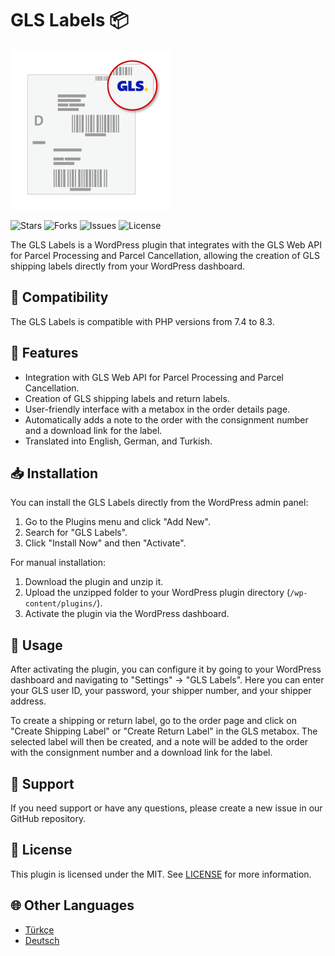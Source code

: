 # GLS Labels 📦

![Logo](./docs/icon-256x256.png)

![Stars](https://img.shields.io/github/stars/caglarop/gls-plugin)
![Forks](https://img.shields.io/github/forks/caglarop/gls-plugin)
![Issues](https://img.shields.io/github/issues/caglarop/gls-plugin)
![License](https://img.shields.io/github/license/caglarop/gls-plugin)

The GLS Labels is a WordPress plugin that integrates with the GLS Web API for Parcel Processing and Parcel Cancellation, allowing the creation of GLS shipping labels directly from your WordPress dashboard.

## 🔄 Compatibility

The GLS Labels is compatible with PHP versions from 7.4 to 8.3.

## 🌟 Features

- Integration with GLS Web API for Parcel Processing and Parcel Cancellation.
- Creation of GLS shipping labels and return labels.
- User-friendly interface with a metabox in the order details page.
- Automatically adds a note to the order with the consignment number and a download link for the label.
- Translated into English, German, and Turkish.

## 📥 Installation

You can install the GLS Labels directly from the WordPress admin panel:

1. Go to the Plugins menu and click "Add New".
2. Search for "GLS Labels".
3. Click "Install Now" and then "Activate".

For manual installation:

1. Download the plugin and unzip it.
2. Upload the unzipped folder to your WordPress plugin directory (`/wp-content/plugins/`).
3. Activate the plugin via the WordPress dashboard.

## 🚀 Usage

After activating the plugin, you can configure it by going to your WordPress dashboard and navigating to "Settings" -> "GLS Labels". Here you can enter your GLS user ID, your password, your shipper number, and your shipper address.

To create a shipping or return label, go to the order page and click on "Create Shipping Label" or "Create Return Label" in the GLS metabox. The selected label will then be created, and a note will be added to the order with the consignment number and a download link for the label.

## 🙋 Support

If you need support or have any questions, please create a new issue in our GitHub repository.

## 📄 License

This plugin is licensed under the MIT. See [LICENSE](LICENSE) for more information.

## 🌐 Other Languages

- [Türkçe](docs/README-tr_TR.md)
- [Deutsch](docs/README-de_DE.md)
